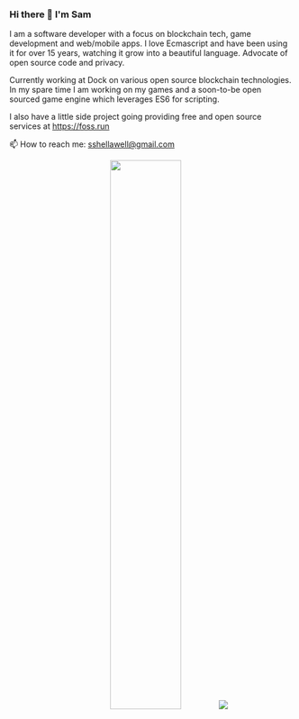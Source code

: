 ### Hi there 👋 I'm Sam

I am a software developer with a focus on blockchain tech, game development and web/mobile apps. I love Ecmascript and have been using it for over 15 years, watching it grow into a beautiful language. Advocate of open source code and privacy.

Currently working at Dock on various open source blockchain technologies. In my spare time I am working on my games and a soon-to-be open sourced game engine which leverages ES6 for scripting.

I also have a little side project going providing free and open source services at https://foss.run

📫 How to reach me: sshellawell@gmail.com


<p align="center">
  <img height="50%" width="auto" src ="https://github-readme-stats.vercel.app/api?username=SamHellawell&show_icons=true&count_private=false&theme=nord&hide_border=true&hide=issues,contribs&bg_color=00000000">
<!--   <img height="50%" width="auto" src ="https://github-readme-stats.vercel.app/api/top-langs/?username=SamHellawell&layout=compact&hide_border=true&theme=nord&bg_color=00000000&langs_count=6"> -->
  <img src ="https://github-readme-streak-stats.herokuapp.com?user=SamHellawell&theme=nord&hide_border=true&background=FFFFFF00">
</p>

<!--
**SamHellawell/SamHellawell** is a ✨ _special_ ✨ repository because its `README.md` (this file) appears on your GitHub profile.

Here are some ideas to get you started:

- 🔭 I’m currently working on ...
- 🌱 I’m currently learning ...
- 👯 I’m looking to collaborate on ...
- 🤔 I’m looking for help with ...
- 💬 Ask me about ...
- 📫 How to reach me: ...
- 😄 Pronouns: ...
- ⚡ Fun fact: ...
-->

